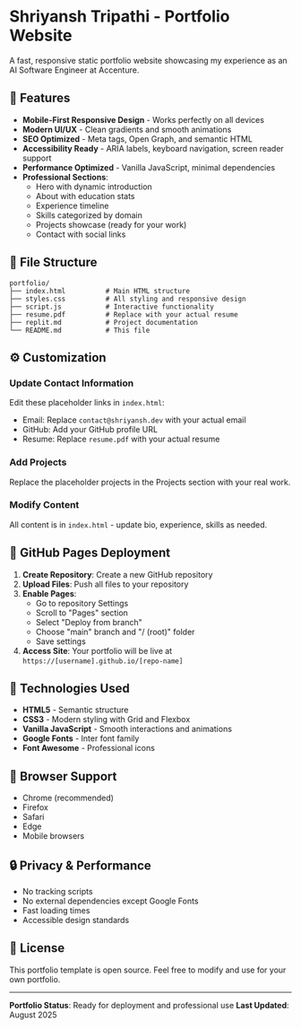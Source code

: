 # Shriyansh Tripathi - Portfolio Website

A fast, responsive static portfolio website showcasing my experience as an AI Software Engineer at Accenture.

## 🌟 Features

- **Mobile-First Responsive Design** - Works perfectly on all devices
- **Modern UI/UX** - Clean gradients and smooth animations
- **SEO Optimized** - Meta tags, Open Graph, and semantic HTML
- **Accessibility Ready** - ARIA labels, keyboard navigation, screen reader support
- **Performance Optimized** - Vanilla JavaScript, minimal dependencies
- **Professional Sections**:
  - Hero with dynamic introduction
  - About with education stats
  - Experience timeline
  - Skills categorized by domain
  - Projects showcase (ready for your work)
  - Contact with social links

## 📁 File Structure

```
portfolio/
├── index.html          # Main HTML structure
├── styles.css          # All styling and responsive design
├── script.js           # Interactive functionality
├── resume.pdf          # Replace with your actual resume
├── replit.md           # Project documentation
└── README.md           # This file
```

## ⚙️ Customization

### Update Contact Information
Edit these placeholder links in `index.html`:
- Email: Replace `contact@shriyansh.dev` with your actual email
- GitHub: Add your GitHub profile URL
- Resume: Replace `resume.pdf` with your actual resume

### Add Projects
Replace the placeholder projects in the Projects section with your real work.

### Modify Content
All content is in `index.html` - update bio, experience, skills as needed.

## 🔧 GitHub Pages Deployment

1. **Create Repository**: Create a new GitHub repository
2. **Upload Files**: Push all files to your repository
3. **Enable Pages**: 
   - Go to repository Settings
   - Scroll to "Pages" section
   - Select "Deploy from branch"
   - Choose "main" branch and "/ (root)" folder
   - Save settings
4. **Access Site**: Your portfolio will be live at `https://[username].github.io/[repo-name]`

## 🎨 Technologies Used

- **HTML5** - Semantic structure
- **CSS3** - Modern styling with Grid and Flexbox
- **Vanilla JavaScript** - Smooth interactions and animations
- **Google Fonts** - Inter font family
- **Font Awesome** - Professional icons

## 📱 Browser Support

- Chrome (recommended)
- Firefox
- Safari
- Edge
- Mobile browsers

## 🔒 Privacy & Performance

- No tracking scripts
- No external dependencies except Google Fonts
- Fast loading times
- Accessible design standards

## 📄 License

This portfolio template is open source. Feel free to modify and use for your own portfolio.

---

**Portfolio Status**: Ready for deployment and professional use
**Last Updated**: August 2025
